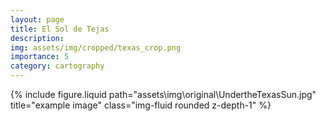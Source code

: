 ```yaml
---
layout: page
title: El Sol de Tejas
description: 
img: assets/img/cropped/texas_crop.png
importance: 5
category: cartography
---
```

<div class="row justify-content-sm-center">
  <div class="col-8 mt-3 mt-md-0">
    {% include figure.liquid path="assets\img\original\UndertheTexasSun.jpg" title="example image" class="img-fluid rounded z-depth-1" %}
  </div>
</div>



